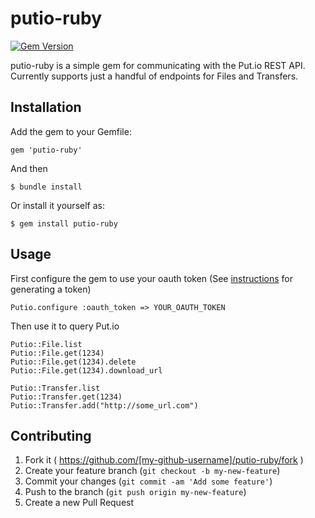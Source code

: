 # putio-ruby

[![Gem Version](https://badge.fury.io/rb/putio-ruby.svg)](http://badge.fury.io/rb/putio-ruby)

putio-ruby is a simple gem for communicating with the Put.io REST API. Currently supports just a handful of endpoints for Files and Transfers.


## Installation

Add the gem to your Gemfile:

```
gem 'putio-ruby'
```

And then

    $ bundle install

Or install it yourself as:

    $ gem install putio-ruby

## Usage

First configure the gem to use your oauth token (See [instructions](https://put.io/v2/docs/gettingstarted.html#sign-up) for generating a token)

	Putio.configure :oauth_token => YOUR_OAUTH_TOKEN
	
Then use it to query Put.io

	Putio::File.list
	Putio::File.get(1234)
	Putio::File.get(1234).delete
	Putio::File.get(1234).download_url
	
	Putio::Transfer.list
	Putio::Transfer.get(1234)
	Putio::Transfer.add("http://some_url.com")



## Contributing

1. Fork it ( https://github.com/[my-github-username]/putio-ruby/fork )
2. Create your feature branch (`git checkout -b my-new-feature`)
3. Commit your changes (`git commit -am 'Add some feature'`)
4. Push to the branch (`git push origin my-new-feature`)
5. Create a new Pull Request
